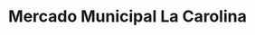 ---
title: "Mercado Municipal La Carolina"
url: /quito/mercado-municipal-la-carolina/
shop: Supermarkt
---